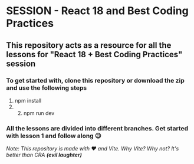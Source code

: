 # SESSION - React 18 and Best Coding Practices
## This repository acts as a resource for all the lessons for "React 18 + Best Coding Practices" session

### To get started with, clone this repository or download the zip and use the following steps
1. npm install
2. 2. npm run dev

### All the lessons are divided into different branches. Get started with lesson 1 and follow along 😉

_Note: This repository is made with ❤️ and Vite.
Why Vite? Why not? It's better than CRA **(evil laughter)**_ 
